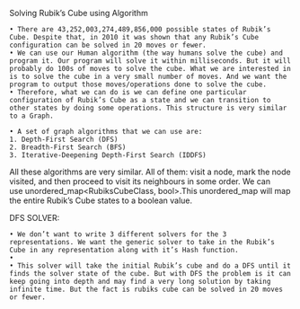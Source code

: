 Solving Rubik’s Cube using Algorithm 

    • There are 43,252,003,274,489,856,000 possible states of Rubik’s Cube. Despite that, in 2010 it was shown that any Rubik’s Cube configuration can be solved in 20 moves or fewer.
    • We can use our Human algorithm (the way humans solve the cube) and program it. Our program will solve it within milliseconds. But it will probably do 100s of moves to solve the cube. What we are interested in is to solve the cube in a very small number of moves. And we want the program to output those moves/operations done to solve the cube. 
    • Therefore, what we can do is we can define one particular configuration of Rubik’s Cube as a state and we can transition to other states by doing some operations. This structure is very similar to a Graph.
      
    • A set of graph algorithms that we can use are:
    1. Depth-First Search (DFS)
    2. Breadth-First Search (BFS)
    3. Iterative-Deepening Depth-First Search (IDDFS)
All these algorithms are very similar. All of them: visit a node, mark the node visited, and then proceed to visit its neighbours in some order. We can use unordered_map<RubiksCubeClass, bool>.This unordered_map will map the entire Rubik’s Cube states to a boolean value.

DFS SOLVER:

    • We don’t want to write 3 different solvers for the 3 representations. We want the generic solver to take in the Rubik’s Cube in any representation along with it’s Hash function.
    • 
    • This solver will take the initial Rubik’s cube and do a DFS until it finds the solver state of the cube. But with DFS the problem is it can keep going into depth and may find a very long solution by taking infinite time. But the fact is rubiks cube can be solved in 20 moves or fewer.
